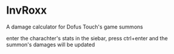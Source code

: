 # InvRoxx
A damage calculator for Dofus Touch's game summons

enter the charachter's stats in the siebar, press ctrl+enter and the summon's damages will be updated 
